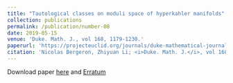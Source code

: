 ```yaml
---
title: "Tautological classes on moduli space of hyperkahler manifolds"
collection: publications
permalink: /publication/number-08
date: 2019-05-15
venue: 'Duke. Math. J., vol 168, 1179-1230.'
paperurl: 'https://projecteuclid.org/journals/duke-mathematical-journal/volume-168/issue-7/Tautological-classes-on-moduli-spaces-of-hyper-Kähler-manifolds/10.1215/00127094-2018-0063.short'
citation: 'Nicolas Bergeron, Zhiyuan Li; <i>Duke. Math. J.</i>, vol 168, 1179-1230 (2019).'
---
```



Download paper [here](https://projecteuclid.org/journals/duke-mathematical-journal/volume-168/issue-7/Tautological-classes-on-moduli-spaces-of-hyper-Kähler-manifolds/10.1215/00127094-2018-0063.short) and [Erratum](https://projecteuclid.org/journals/duke-mathematical-journal/volume-171/issue-1/Erratum-for-Tautological-classes-on-moduli-spaces-of-hyper-Kähler/10.1215/00127094-2021-0109.short)
